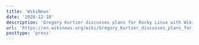 ```yaml
---
title: 'WikiNews'
date: '2020-12-18'
description: 'Gregory Kurtzer discusses plans for Rocky Linux with Wikinews as Red Hat announces moving focus away from CentOS'
url: 'https://en.wikinews.org/wiki/Gregory_Kurtzer_discusses_plans_for_Rocky_Linux_with_Wikinews_as_Red_Hat_announces_moving_focus_away_from_CentOS'
posttype: 'press'
---
```

